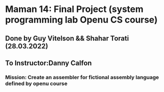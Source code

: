 
  # Maman 14: Final Project (system programming lab Openu CS course) 
  ## Done by Guy Vitelson && Shahar Torati (28.03.2022)
  ## To Instructor:Danny Calfon
  ### Mission: Create an assembler for fictional assembly language defined by openu course
